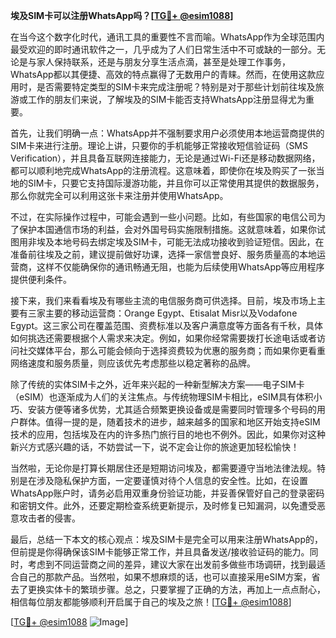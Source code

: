 **埃及SIM卡可以注册WhatsApp吗？[[TG💪+ @esim1088](https://t.me/s/esim1088)]**

在当今这个数字化时代，通讯工具的重要性不言而喻。WhatsApp作为全球范围内最受欢迎的即时通讯软件之一，几乎成为了人们日常生活中不可或缺的一部分。无论是与家人保持联系，还是与朋友分享生活点滴，甚至是处理工作事务，WhatsApp都以其便捷、高效的特点赢得了无数用户的青睐。然而，在使用这款应用时，是否需要特定类型的SIM卡来完成注册呢？特别是对于那些计划前往埃及旅游或工作的朋友们来说，了解埃及的SIM卡能否支持WhatsApp注册显得尤为重要。

首先，让我们明确一点：WhatsApp并不强制要求用户必须使用本地运营商提供的SIM卡来进行注册。理论上讲，只要你的手机能够正常接收短信验证码（SMS Verification），并且具备互联网连接能力，无论是通过Wi-Fi还是移动数据网络，都可以顺利地完成WhatsApp的注册流程。这意味着，即使你在埃及购买了一张当地的SIM卡，只要它支持国际漫游功能，并且你可以正常使用其提供的数据服务，那么你就完全可以利用这张卡来注册并使用WhatsApp。

不过，在实际操作过程中，可能会遇到一些小问题。比如，有些国家的电信公司为了保护本国通信市场的利益，会对外国号码实施限制措施。这就意味着，如果你试图用非埃及本地号码去绑定埃及SIM卡，可能无法成功接收到验证短信。因此，在准备前往埃及之前，建议提前做好功课，选择一家信誉良好、服务质量高的本地运营商，这样不仅能确保你的通讯畅通无阻，也能为后续使用WhatsApp等应用程序提供便利条件。

接下来，我们来看看埃及有哪些主流的电信服务商可供选择。目前，埃及市场上主要有三家主要的移动运营商：Orange Egypt、Etisalat Misr以及Vodafone Egypt。这三家公司在覆盖范围、资费标准以及客户满意度等方面各有千秋，具体如何挑选还需要根据个人需求来决定。例如，如果你经常需要拨打长途电话或者访问社交媒体平台，那么可能会倾向于选择资费较为优惠的服务商；而如果你更看重网络速度和服务质量，则应该优先考虑那些以稳定著称的品牌。

除了传统的实体SIM卡之外，近年来兴起的一种新型解决方案——电子SIM卡（eSIM）也逐渐成为人们的关注焦点。与传统物理SIM卡相比，eSIM具有体积小巧、安装方便等诸多优势，尤其适合频繁更换设备或是需要同时管理多个号码的用户群体。值得一提的是，随着技术的进步，越来越多的国家和地区开始支持eSIM技术的应用，包括埃及在内的许多热门旅行目的地也不例外。因此，如果你对这种新兴方式感兴趣的话，不妨尝试一下，说不定会让你的旅途更加轻松愉快！

当然啦，无论你是打算长期居住还是短期访问埃及，都需要遵守当地法律法规。特别是在涉及隐私保护方面，一定要谨慎对待个人信息的安全性。比如，在设置WhatsApp账户时，请务必启用双重身份验证功能，并妥善保管好自己的登录密码和密钥文件。此外，还要定期检查系统更新提示，及时修复已知漏洞，以免遭受恶意攻击者的侵害。

最后，总结一下本文的核心观点：埃及SIM卡是完全可以用来注册WhatsApp的，但前提是你得确保该SIM卡能够正常工作，并且具备发送/接收验证码的能力。同时，考虑到不同运营商之间的差异，建议大家在出发前多做些市场调研，找到最适合自己的那款产品。当然啦，如果不想麻烦的话，也可以直接采用eSIM方案，省去了更换实体卡的繁琐步骤。总之，只要掌握了正确的方法，再加上一点点耐心，相信每位朋友都能够顺利开启属于自己的埃及之旅！[[TG💪+ @esim1088](https://t.me/s/esim1088)]

[[TG💪+ @esim1088](https://t.me/s/esim1088) ![Image](https://i.postimg.cc/4NQfJmqS/Snipaste-2025-05-13-00-14-12.png)]